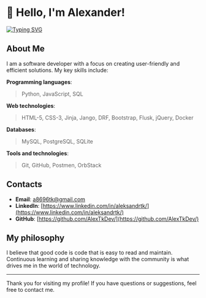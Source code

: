 # 👋 Hello, I'm Alexander!

[![Typing SVG](https://readme-typing-svg.demolab.com?font=Fira+Code&size=30&duration=3000&pause=500&color=28B3F7&random=false&width=700&lines=Back-end+Developer;Just+a+good+man;Technology+and+programming+enthusiast)](https://git.io/typing-svg)

## About Me

I am a software developer with a focus on creating user-friendly and efficient solutions. My key skills include:

**Programming languages**:
> Python, JavaScript, SQL

**Web technologies**:
> HTML-5, CSS-3, Jinja, Jango, DRF, Bootstrap, Flusk, jQuery, Docker
  
**Databases**:
> MySQL, PostgreSQL, SQLite
  
**Tools and technologies**:
> Git, GitHub, Postmen, OrbStack

## Contacts

- **Email**: [a8696tk@gmail.com](mailto:a8696tk@gmail.com)
- **LinkedIn**: [https://www.linkedin.com/in/aleksandrtk/](https://www.linkedin.com/in/aleksandrtk/)
- **GitHub**: [https://github.com/AlexTkDev/](https://github.com/AlexTkDev/)


## My philosophy

I believe that good code is code that is easy to read and maintain. Continuous learning and sharing knowledge with the community is what drives me in the world of technology.

---

Thank you for visiting my profile! If you have questions or suggestions, feel free to contact me.
